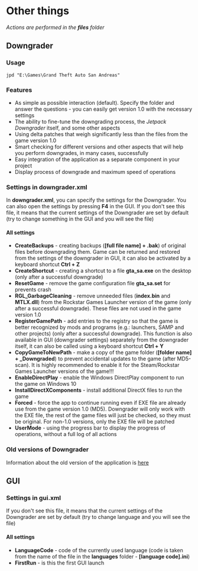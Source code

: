 # Other things 

*Actions are performed in the **files** folder*

## Downgrader

### Usage

  ```shell
jpd "E:\Games\Grand Theft Auto San Andreas"
```

### Features

* As simple as possible interaction (default). Specify the folder and answer the questions - you can easily get version 1.0 with the necessary settings
* The ability to fine-tune the downgrading process, the *Jetpack Downgrader* itself, and some other aspects
* Using delta patches that weigh significantly less than the files from the game version 1.0
* Smart checking for different versions and other aspects that will help you perform downgrades, in many cases, successfully
* Easy integration of the application as a separate component in your project
* Display process of downgrade and maximum speed of operations

### Settings in downgrader.xml

In **downgrader.xml**, you can specify the settings for the Downgrader. You can also open the settings by pressing **F4** in the GUI. If you don't see this file, it means that the current settings of the Downgrader are set by default (try to change something in the GUI and you will see the file)

#### All settings

* **CreateBackups** - creating backups (**[full file name] + .bak**) of original files before downgrading them. Game can be returned and restored from the settings of the downgrader in GUI, it can also be activated by a keyboard shortcut **Ctrl + Z**
* **CreateShortcut** - creating a shortcut to a file **gta_sa.exe** on the desktop (only after a successful downgrade)
* **ResetGame** - remove the game configuration file **gta_sa.set** for prevents crash
* **RGL_GarbageCleaning** - remove unneeded files (**index.bin** and **MTLX.dll**) from the Rockstar Games Launcher version of the game (only after a successful downgrade). These files are not used in the game version 1.0
* **RegisterGamePath** - add entries to the registry so that the game is better recognized by mods and programs (e.g.: launchers, SAMP and other projects) (only after a successful downgrade). This function is also available in GUI (downgrader settings) separately from the downgrader itself, it can also be called using a keyboard shortcut **Ctrl + Y**
* **CopyGameToNewPath** - make a copy of the game folder (**[folder name] + _Downgraded**) to prevent accidental updates to the game (after MD5-scan). It is highly recommended to enable it for the Steam/Rockstar Games Launcher versions of the game!!!
* **EnableDirectPlay** - enable the Windows DirectPlay component to run the game on Windows 10
* **InstallDirectXComponents** - install additional DirectX files to run the game
* **Forced** - force the app to continue running even if EXE file are already use from the game version 1.0 (MD5). Downgrader will only work with the EXE file, the rest of the game files will just be checked, so they must be original. For non-1.0 versions, only the EXE file will be patched
* **UserMode** - using the progress bar to display the progress of operations, without a full log of all actions

### Old versions of Downgrader

Information about the old version of the application is [here](https://github.com/Zalexanninev15/Jetpack-Downgrader/blob/unstable/data/docs/DowngraderSettingsOld.md)

## GUI

### Settings in gui.xml

If you don't see this file, it means that the current settings of the Downgrader are set by default (try to change language and you will see the file)

#### All settings

* **LanguageCode** - code of the currently used language (code is taken from the name of the file in the **languages** folder - **[language code].ini**)
* **FirstRun** - is this the first GUI launch
